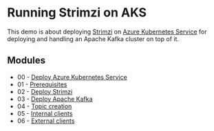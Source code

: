 # Running Strimzi on AKS

This demo is about deploying [Strimzi](http://strimzi.io) on [Azure Kubernetes Service](https://azure.microsoft.com/en-gb/services/kubernetes-service/) for deploying and handling an Apache Kafka cluster on top of it.

## Modules

* 00 - [Deploy Azure Kubernetes Service](00-deploy-aks.md)
* 01 - [Prerequisites](01-prerequisites.md)
* 02 - [Deploy Strimzi](02-deploy-strimzi.md)
* 03 - [Deploy Apache Kafka](03-deploy-kafka.md)
* 04 - [Topic creation](04-topic-creation.md)
* 05 - [Internal clients](05-internal-clients.md)
* 06 - [External clients](06-external-clients.md)
